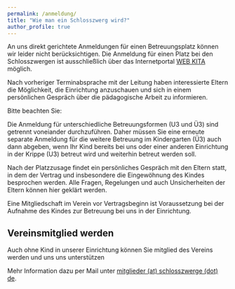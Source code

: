```yaml
---
permalink: /anmeldung/
title: "Wie man ein Schlosszwerg wird?"
author_profile: true
---
```

An uns direkt gerichtete Anmeldungen für einen Betreuungsplatz können wir leider nicht berücksichtigen. Die Anmeldung für einen Platz bei den Schlosszwergen ist ausschließlich über das Internetportal [WEB KITA](https://www.webkita2.de/heusenstamm) möglich.

Nach vorheriger Terminabsprache mit der Leitung haben interessierte Eltern die Möglichkeit, die Einrichtung anzuschauen und sich in einem persönlichen Gespräch über die pädagogische Arbeit zu informieren.

Bitte beachten Sie:

Die Anmeldung für unterschiedliche Betreuungsformen (U3 und Ü3) sind getrennt voneiander durchzuführen. Daher müssen Sie eine erneute separate Anmeldung für die weitere Betreuung im Kindergarten (Ü3) auch dann abgeben, wenn Ihr Kind bereits bei uns oder einer anderen Einrichtung in der Krippe (U3) betreut wird und weiterhin betreut werden soll. 

Nach der Platzzusage findet ein persönliches Gespräch mit den Eltern statt, in dem der Vertrag und insbesondere die Eingewöhnung des Kindes besprochen werden. Alle Fragen, Regelungen und auch Unsicherheiten der Eltern können hier geklärt werden.

Eine Mitgliedschaft im Verein vor Vertragsbeginn ist Voraussetzung bei der Aufnahme des Kindes zur Betreuung bei uns in der Einrichtung.

## Vereinsmitglied werden

Auch ohne Kind in unserer Einrichtung können Sie mitglied des Vereins werden und uns uns unterstützen 
 
Mehr Information dazu per Mail unter <a href="mailto:mitglieder@schlosszwerge.de?Subject=Vereinsmitgliedschaft">mitglieder (at) schlosszwerge (dot) de</a>.